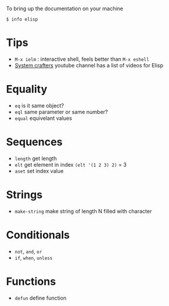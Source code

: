 To bring up the documentation on your machine 
```
$ info elisp
```

# Tips

- `M-x ielm` : interactive shell, feels better than `M-x eshell` 
- [System crafters](https://www.youtube.com/c/SystemCrafters) youtube channel has a list of videos for Elisp

# Equality

- `eq` is it same object?
- `eql` same parameter or same number?
- `equal` equivelant values

# Sequences

- `length` get length
- `elt` get element in index `(elt '(1 2 3) 2)`  = 3
- `aset` set index value

# Strings

- `make-string` make string of length N filled with character

# Conditionals

- `not`, `and`, `or`
- `if`, `when`, `unless`

# Functions

- `defun` define function